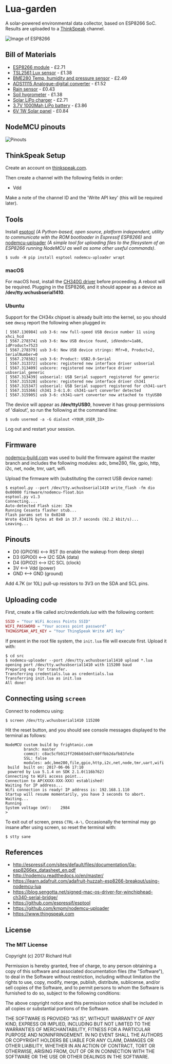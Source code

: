 # Lua-garden


A solar-powered environmental data collector, based on ESP8266 SoC. Results are uploaded
to a [ThinkSpeak](https://thingspeak.com/) channel.

![Image of ESP8266](images/ESP8266.jpg)

## Bill of Materials

* [ESP8266 module](http://www.ebay.co.uk/itm/1PCS-NodeMcu-Lua-WIFI-Internet-of-Things-development-board-based-ESP8266-module/191737348230) - £2.71
* [TSL2561 Lux sensor](http://www.ebay.co.uk/itm/262905196196) - £1.38
* [BME280 Temp, humidity and pressure sensor](https://www.aliexpress.com/item/GY-BME280-3-3-precision-altimeter-atmospheric-pressure-BME280-sensor-module/32711703783.html) - £2.49
* [ADS11115 Analogue-digital converter](https://www.aliexpress.com/item/16-Bit-I2C-4-CH-ADS1115-ADS1015-Module-ADC-Development-Board/32761329492.html) - £1.52
* [Rain sensor](https://www.aliexpress.com/item/1set-lot-Snow-Raindrops-Detection-Sensor-Module-Rain-Weather-Module-Humidity-For-Arduino/32711871234.html) - £0.43
* [Soil hygrometer](http://www.ebay.co.uk/itm/3PCS-Soil-Hygrometer-Detection-Module-Soil-Moisture-Sensor-For-arduino-Smart-car-/311732225358) - £1.38
* [Solar LiPo charger](https://www.aliexpress.com/item/Elecrow-Mini-Solar-Lipo-Charger-Board-CN3065-Lithium-Battery-Charge-Chip-DIY-Outdoor-Application-Kit-Charging/32808069239.html) - £2.71
* [3.7V 1000Mah LiPo battery](https://www.aliexpress.com/item/Upgrade-RC-Part-7-4V-650mAh-Lipo-Battery-H8C-10-650-for-JJRC-H8C-DFD-F183/32459323188.html) - £3.86
* [6V 1W Solar panel](https://www.aliexpress.com/item/Mini-6V-1W-Solar-Power-Panel-Solar-System-Module-DIY-For-Cell-Phone-Chargers/32763434119.html) - £0.84

## NodeMCU pinouts

![Pinouts](images/NodeMCU_Pinout.png)

## ThinkSpeak Setup

Create an account on [thinkspeak.com](https://thingspeak.com/users/sign_up).

Then create a channel with the following fields in order:
* Vdd

Make a note of the channel ID and the 'Write API key' (this will be required later).

## Tools

Install [esptool](https://github.com/espressif/esptool) _(A Python-based, open
source, platform independent, utility to communicate with the ROM bootloader
in Espressif ESP8266)_ and [nodemcu-uploader](https://github.com/kmpm/nodemcu-uploader)
_(A simple tool for uploading files to the filesystem of an ESP8266 running
NodeMCU as well as some other useful commands)_.

    $ sudo -H pip install esptool nodemcu-uploader wrapt

### macOS

For macOS host, install the [CH340G driver](drivers/CH34x) before proceeding.
A reboot will be required. Plugging in the ESP8266, and it should
appear as a device as **/dev/tty.wchusbserial1410**.

### Ubuntu

Support for the CH34x chipset is already built into the kernel, so you
should see `dmesg` report the following when plugged in:

```
[ 5567.136984] usb 3-6: new full-speed USB device number 11 using xhci_hcd
[ 5567.278374] usb 3-6: New USB device found, idVendor=1a86, idProduct=7523
[ 5567.278379] usb 3-6: New USB device strings: Mfr=0, Product=2, SerialNumber=0
[ 5567.278382] usb 3-6: Product: USB2.0-Serial
[ 5567.313372] usbcore: registered new interface driver usbserial
[ 5567.313409] usbcore: registered new interface driver usbserial_generic
[ 5567.313439] usbserial: USB Serial support registered for generic
[ 5567.315328] usbcore: registered new interface driver ch341
[ 5567.315347] usbserial: USB Serial support registered for ch341-uart
[ 5567.315366] ch341 3-6:1.0: ch341-uart converter detected
[ 5567.315905] usb 3-6: ch341-uart converter now attached to ttyUSB0
```

The device will appear as **/dev/ttyUSB0**, however it has group permissions of
'dialout', so run the following at the command line:

    $ sudo usermod -a -G dialout <YOUR_USER_ID>

Log out and restart your session.

## Firmware

[nodemcu-build.com](https://nodemcu-build.com) was used to build the firmware against the master branch and
includes the following modules: adc, bme280, file, gpio, http, i2c, net, node,
tmr, uart, wifi.


Upload the firmware with (substituting the correct USB device name):

    $ esptool.py --port /dev/tty.wchusbserial1410 write_flash -fm dio 0x00000 firmware/nodemcu-float.bin
    esptool.py v1.3
    Connecting....
    Auto-detected Flash size: 32m
    Running Cesanta flasher stub...
    Flash params set to 0x0240
    Wrote 434176 bytes at 0x0 in 37.7 seconds (92.2 kbit/s)...
    Leaving...

## Pinouts

* D0 (GPIO16) <--> RST (to enable the wakeup from deep sleep)
* D3 (GPIO0) <--> I2C SDA (data)
* D4 (GPIO2) <--> I2C SCL (clock)
* 3V <--> Vdd (power)
* GND <--> GND (ground)

Add 4.7K (or 10L) pull-up resistors to 3V3 on the SDA and SCL pins.

## Uploading code

First, create a file called _src/credentials.lua_ with the following content:

```lua
SSID = "Your WiFi Access Points SSID"
WIFI_PASSWORD = "Your access point password"
THINGSPEAK_API_KEY = "Your ThingSpeak Write API key"
```

If present in the root file system, the `init.lua` file will execute first.
Upload it with:

    $ cd src
    $ nodemcu-uploader --port /dev/tty.wchusbserial1410 upload *.lua
    opening port /dev/tty.wchusbserial1410 with 115200 baud
    Preparing esp for transfer.
    Transferring credentials.lua as credentials.lua
    Transferring init.lua as init.lua
    All done!

## Connecting using `screen`

Connect to nodemcu using:

    $ screen /dev/tty.wchusbserial1410 115200

Hit the reset button, and you should see console messages displayed to the
terminal as follows:

    NodeMCU custom build by frightanic.com
            branch: master
            commit: c8ac5cfb912ff206b03dd7c60ffbb2dafb83fe5e
            SSL: false
            modules: adc,bme280,file,gpio,http,i2c,net,node,tmr,uart,wifi
     build  built on: 2017-06-06 17:10
     powered by Lua 5.1.4 on SDK 2.1.0(116b762)
    Connecting to WiFi access point...
    Connection to AP(XXXX-XXX-XXX) established!
    Waiting for IP address...
    Wifi connection is ready! IP address is: 192.168.1.110
    Startup will resume momentarily, you have 3 seconds to abort.
    Waiting...
    Running
    System voltage (mV):    2984
    >

To exit out of screen, press `CTRL-A-\`. Occasionally the terminal may go insane after
using screen, so reset the terminal with:

```
$ stty sane
```

## References

* http://espressif.com/sites/default/files/documentation/0a-esp8266ex_datasheet_en.pdf
* http://nodemcu.readthedocs.io/en/master/
* https://learn.adafruit.com/adafruit-huzzah-esp8266-breakout/using-nodemcu-lua
* https://blog.sengotta.net/signed-mac-os-driver-for-winchiphead-ch340-serial-bridge/
* https://github.com/espressif/esptool
* https://github.com/kmpm/nodemcu-uploader
* https://www.thingspeak.com

## License

### The MIT License

Copyright (c) 2017 Richard Hull

Permission is hereby granted, free of charge, to any person obtaining a copy
of this software and associated documentation files (the "Software"), to deal
in the Software without restriction, including without limitation the rights
to use, copy, modify, merge, publish, distribute, sublicense, and/or sell
copies of the Software, and to permit persons to whom the Software is
furnished to do so, subject to the following conditions:

The above copyright notice and this permission notice shall be included in all
copies or substantial portions of the Software.

THE SOFTWARE IS PROVIDED "AS IS", WITHOUT WARRANTY OF ANY KIND, EXPRESS OR
IMPLIED, INCLUDING BUT NOT LIMITED TO THE WARRANTIES OF MERCHANTABILITY,
FITNESS FOR A PARTICULAR PURPOSE AND NONINFRINGEMENT. IN NO EVENT SHALL THE
AUTHORS OR COPYRIGHT HOLDERS BE LIABLE FOR ANY CLAIM, DAMAGES OR OTHER
LIABILITY, WHETHER IN AN ACTION OF CONTRACT, TORT OR OTHERWISE, ARISING FROM,
OUT OF OR IN CONNECTION WITH THE SOFTWARE OR THE USE OR OTHER DEALINGS IN THE
SOFTWARE.
